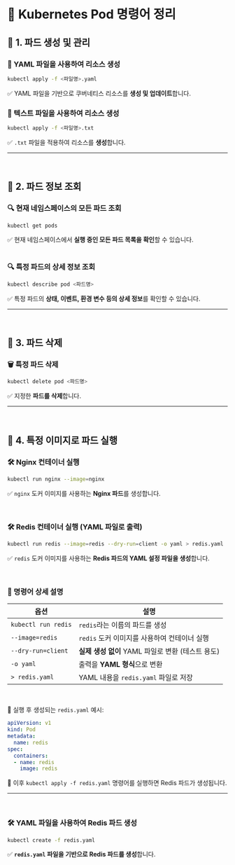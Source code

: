 # 🚀 Kubernetes Pod 명령어 정리

## 📌 1. 파드 생성 및 관리

### 📝 YAML 파일을 사용하여 리소스 생성
```bash
kubectl apply -f <파일명>.yaml
```
✅ YAML 파일을 기반으로 쿠버네티스 리소스를 **생성 및 업데이트**합니다.  

### 📝 텍스트 파일을 사용하여 리소스 생성
```bash
kubectl apply -f <파일명>.txt
```
✅ `.txt` 파일을 적용하여 리소스를 **생성**합니다.  

---
<br>

## 📌 2. 파드 정보 조회

### 🔍 현재 네임스페이스의 모든 파드 조회
```bash
kubectl get pods
```
✅ 현재 네임스페이스에서 **실행 중인 모든 파드 목록을 확인**할 수 있습니다.  
<br>

### 🔍 특정 파드의 상세 정보 조회
```bash
kubectl describe pod <파드명>
```
✅ 특정 파드의 **상태, 이벤트, 환경 변수 등의 상세 정보**를 확인할 수 있습니다.  

---
<br>

## 📌 3. 파드 삭제

### 🗑️ 특정 파드 삭제
```bash
kubectl delete pod <파드명>
```
✅ 지정한 **파드를 삭제**합니다.  

---
<br>

## 📌 4. 특정 이미지로 파드 실행

### 🛠️ Nginx 컨테이너 실행
```bash
kubectl run nginx --image=nginx
```
✅ `nginx` 도커 이미지를 사용하는 **Nginx 파드**를 생성합니다. 

<br>

### 🛠️ Redis 컨테이너 실행 (YAML 파일로 출력)
```bash
kubectl run redis --image=redis --dry-run=client -o yaml > redis.yaml
```
✅ `redis` 도커 이미지를 사용하는 **Redis 파드의 YAML 설정 파일을 생성**합니다. 

<br>

### 📌 명령어 상세 설명  
| 옵션 | 설명 |
|------|------|
| `kubectl run redis` | `redis`라는 이름의 파드를 생성 |
| `--image=redis` | `redis` 도커 이미지를 사용하여 컨테이너 실행 |
| `--dry-run=client` | **실제 생성 없이** YAML 파일로 변환 (테스트 용도) |
| `-o yaml` | 출력을 **YAML 형식**으로 변환 |
| `> redis.yaml` | YAML 내용을 `redis.yaml` 파일로 저장 |

<br>

🔹 실행 후 생성되는 `redis.yaml` 예시:
```yaml
apiVersion: v1
kind: Pod
metadata:
  name: redis
spec:
  containers:
  - name: redis
    image: redis
```
📌 이후 `kubectl apply -f redis.yaml` 명령어를 실행하면 Redis 파드가 생성됩니다.

---
<br>

### 🛠️ YAML 파일을 사용하여 Redis 파드 생성
```bash
kubectl create -f redis.yaml
```
✅ **`redis.yaml` 파일을 기반으로 Redis 파드를 생성**합니다.  
